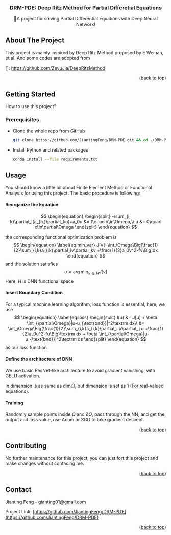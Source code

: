   <h3 align="center">DRM-PDE: Deep Ritz Method for Partial Differetial Equations</h3>

  <p align="center">
    🥸A project for solving Partial Differential Equations with Deep Neural Network!
    <br />







<!-- ABOUT THE PROJECT -->

## About The Project

This project is mainly inspired by Deep Ritz Method proposed by E Weinan, et al. And some codes are adopted from 

[]: https://github.com/ZeyuJia/DeepRitzMethod



<p align="right">(<a href="#top">back to top</a>)</p>

<!-- GETTING STARTED -->

## Getting Started

How to use this project?

### Prerequisites

- Clone the whole repo from GitHub

    ```bash
    git clone https://github.com/JiantingFeng/DRM-PDE.git && cd ./DRM-PDE
    ```

    

* Install Python and related packages
  ```sh
  conda install --file requirements.txt
  ```

<!-- USAGE EXAMPLES -->
## Usage

You should know a little bit about Finite Element Method or Functional Analysis for using this project. The basic procedure is following:

#### Reorganize the Equation

$$
\begin{equation}
		\begin{split}
			-\sum_{i, k}\partial_i(a_{ik}\partial_ku)+a_0u &= f\quad x\in\Omega,\\
			u &= 0\quad x\in\partial\Omega
		\end{split}
	\end{equation}
$$

the corresponding functional optimization problem is
$$
\begin{equation}
		\label{eq:min_var}
		J[v]=\int_\Omega\Big[\frac{1}{2}\sum_{i,k}a_{ik}\partial_iv\partial_kv +\frac{1}{2}a_0v^2-fv\Big]dx
	\end{equation}
$$
and the solution satisfies
$$
\begin{equation}
		u = \arg\min_{v\in H} J[v]
	\end{equation}
$$
Here, $H$ is DNN functional space

#### Insert Boundary Condition

For a typical machine learning algorithm, loss function is essential, here, we use
$$
\begin{equation}
	\label{eq:loss}
	\begin{split}
		l(u) &= J[u] + \beta \int_{\partial\Omega}|u-u_{\text{bnd}}|^2\textrm dx\\
		&= \int_\Omega\Big(\frac{1}{2}\sum_{i,k}a_{i,k}\partial_i u\partial_j u +\frac{1}{2}a_0u^2-fu\Big)\textrm dx + \beta \int_{\partial\Omega}|u-u_{\text{bnd}}|^2\textrm ds
	\end{split}
\end{equation}
$$
as our loss function

#### Define the architecture of DNN

We use basic ResNet-like architecture to avoid gradient vanishing, with GELU activation.

In dimension is as same as $\dim \Omega$, out dimension is set as $1$ (For real-valued equations). 

#### Training

Randomly sample points inside $\Omega$ and $\partial \Omega$, pass through the NN, and get the output and loss value, use Adam or SGD to take gradient descent.

<p align="right">(<a href="#top">back to top</a>)</p>



<!-- CONTRIBUTING -->
## Contributing

No further maintenance for this project, you can just fort this project and make changes without contacing me.

<p align="right">(<a href="#top">back to top</a>)</p>





<!-- CONTACT -->
## Contact

Jianting Feng -  gianting01@gmail.com

Project Link: [https://github.com/JiantingFeng/DRM-PDE](https://github.com/JiantingFeng/DRM-PDE)

<p align="right">(<a href="#top">back to top</a>)</p>
